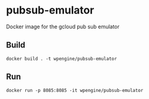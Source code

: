 # pubsub-emulator

Docker image for the gcloud pub sub emulator

## Build 
`docker build . -t wpengine/pubsub-emulator`

## Run

`docker run -p 8085:8085 -it wpengine/pubsub-emulator`
